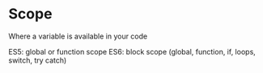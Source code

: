 # Scope
Where a variable is available in your code

ES5: global or function scope
ES6: block scope (global, function, if, loops, switch, try catch)
